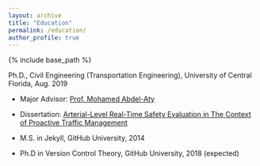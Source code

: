 ```yaml
---
layout: archive
title: "Education"
permalink: /education/
author_profile: true
---
```


{% include base_path %}


Ph.D., Civil Engineering (Transportation Engineering),  University of Central Florida, Aug. 2019
* Major Advisor: [Prof. Mohamed Abdel-Aty](https://www.cece.ucf.edu/aty/)
* Dissertation: [Arterial-Level Real-Time Safety Evaluation in The Context of Proactive Traffic Management](https://stars.library.ucf.edu/etd/6595/)

* M.S. in Jekyll, GitHub University, 2014
* Ph.D in Version Control Theory, GitHub University, 2018 (expected)

